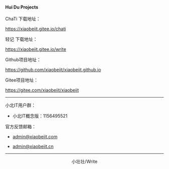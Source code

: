 #### Hui Du Projects

ChaTi 下载地址：

<https://xiaobeiit.gitee.io/chati>

轻记 下载地址：

<https://xiaobeiit.gitee.io/write>

Github项目地址：

<https://github.com/xiaobeiit/xiaobeiit.github.io>

Gitee项目地址：

<https://gitee.com/xiaobeiit/xiaobeiit>

---

小北IT用户群：

- 小北IT概念版：1156495521

官方反馈邮箱：

- admin@xiaobeiit.com

- admin@xiaobeiit.cn

---

<p align="center">小壮壮/Write</p>
